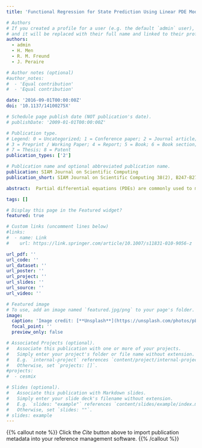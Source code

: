 ```yaml
---
title: 'Functional Regression for State Prediction Using Linear PDE Models and Observations'

# Authors
# If you created a profile for a user (e.g. the default `admin` user), write the username (folder name) here
# and it will be replaced with their full name and linked to their profile.
authors:  
  - admin
  - H. Men
  - R. M. Freund
  - J. Peraire

# Author notes (optional)
#author_notes:
#  - 'Equal contribution'
#  - 'Equal contribution'

date: '2016-09-01T00:00:00Z'
doi: '10.1137/14100275X'

# Schedule page publish date (NOT publication's date).
# publishDate: '2009-01-01T00:00:00Z'

# Publication type.
# Legend: 0 = Uncategorized; 1 = Conference paper; 2 = Journal article;
# 3 = Preprint / Working Paper; 4 = Report; 5 = Book; 6 = Book section;
# 7 = Thesis; 8 = Patent
publication_types: ['2']

# Publication name and optional abbreviated publication name.
publication: SIAM Journal on Scientific Computing
publication_short: SIAM Journal on Scientific Computing 38(2), B247-B271

abstract:  Partial differential equations (PDEs) are commonly used to model a wide variety of physical phenomena. A PDE model of a physical problem is typically described by conservation laws, constitutive laws, material properties, boundary conditions, boundary data, and geometry. In most practical applications, however, the PDE model is only an approximation to the real physical problem due to both (i) the deliberate mathematical simplification of the model to keep it tractable and (ii) the inherent uncertainty of the physical parameters. In such cases, the PDE model may not produce a good prediction of the true state of the underlying physical problem. In this paper, we introduce a functional regression method that incorporates observations into a deterministic linear PDE model to improve its prediction of the true state. Our method is devised as follows. First, we augment the PDE model with a random Gaussian functional which serves to represent various sources of uncertainty in the model. We next derive a linear regression model for the Gaussian functional by utilizing observations and adjoint states. This allows us to determine the posterior distribution of the Gaussian functional and the posterior distribution for our estimate of the true state. Furthermore, we consider the problem of experimental design in this setting, wherein we develop an algorithm for designing experiments to efficiently reduce the variance of our state estimate. We provide several examples from the heat conduction, the convection-diffusion equation, and the reduced wave equation, all of which demonstrate the performance of the proposed methodology. 

tags: []

# Display this page in the Featured widget?
featured: true

# Custom links (uncomment lines below)
#links:
#  - name: Link
#    url: https://link.springer.com/article/10.1007/s11831-010-9056-z

url_pdf: ''
url_code: ''
url_dataset: ''
url_poster: ''
url_project: ''
url_slides: ''
url_source: ''
url_video: ''

# Featured image
# To use, add an image named `featured.jpg/png` to your page's folder.
image:
  caption: 'Image credit: [**Unsplash**](https://unsplash.com/photos/pLCdAaMFLTE)'
  focal_point: ''
  preview_only: false

# Associated Projects (optional).
#   Associate this publication with one or more of your projects.
#   Simply enter your project's folder or file name without extension.
#   E.g. `internal-project` references `content/project/internal-project/index.md`.
#   Otherwise, set `projects: []`.
#projects:
#  - cesmix

# Slides (optional).
#   Associate this publication with Markdown slides.
#   Simply enter your slide deck's filename without extension.
#   E.g. `slides: "example"` references `content/slides/example/index.md`.
#   Otherwise, set `slides: ""`.
# slides: example
---
```


{{% callout note %}}
Click the _Cite_ button above to import publication metadata into your reference management software.
{{% /callout %}}
